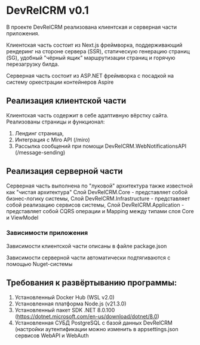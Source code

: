 # DevRelCRM v0.1

В проекте DevRelCRM реализована клиентская и серверная части приложения.

Клиентская часть состоит из Next.js фреймворка, поддерживающий рендеринг на стороне сервера (SSR), статическую генерацию страниц (SG), удобный "чёрный ящик" маршрутизации страниц и горячую перезагрузку билда.

Серверная часть состоит из ASP.NET фреймворка с посадкой на систему оркестрации контейнеров Aspire

## Реализация клиентской части
Клиентская часть содержит в себе адаптивную вёрстку сайта. 
Реализованы страницы и функционал: 
1. Лендинг страница,
2. Интеграция с Miro API (/miro)
3. Рассылка сообщений при помощи DevRelCRM.WebNotificationsAPI (/message-sending)

## Реализация серверной части
Серверная часть выполнена по "луковой" архитектура также известной как "чистая архитектура"
Слой DevRelCRM.Core - представляет собой бизнес-логику системы,
Слой DevRelCRM.Infrastructure - представляет собой реализацию сервисов системы,
Слой DevRelCRM.Application - представляет собой CQRS операции и Mapping между типами слоя Core и ViewModel

### Зависимости приложения
Зависимости клиентской части описаны в файле package.json

Зависимости серверной части автоматически подтягиваются с помощью Nuget-системы

## Требования к развёртыванию программы:
1. Установленный Docker Hub (WSL v2.0)
2. Установленная платформа Node.js (v21.3.0)
3. Установленный пакет SDK .NET 8.0.100 (https://dotnet.microsoft.com/en-us/download/dotnet/8.0)
4. Установленная СУБД PostgreSQL с базой данных DevRelCRM (настройки аутентификации можно изменить в appsettings.json сервисов WebAPI и WebAuth

